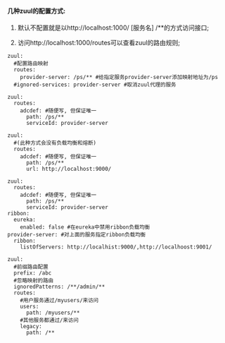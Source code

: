 
#### 几种zuul的配置方式:
1. 默认不配置就是以http://localhost:1000/ [服务名] /**的方式访问接口;

2. 访问http://localhost:1000/routes可以查看zuul的路由规则;

```
zuul:
  #配置路由映射
  routes:
    provider-server: /ps/** #给指定服务provider-server添加映射地址为/ps
  #ignored-services: provider-server #取消zuul代理的服务
```

```
zuul:
  routes:
    adcdef: #随便写, 但保证唯一
      path: /ps/**
      serviceId: provider-server
```

```
zuul:
  #(此种方式会没有负载均衡和熔断)
  routes:
    adcdef: #随便写, 但保证唯一
      path: /ps/**
      url: http://localhost:9000/
```

```
zuul:
  routes:
    adcdef: #随便写, 但保证唯一
      path: /ps/**
      serviceId: provider-server
ribbon:
  eureka:
    enabled: false #在eureka中禁用ribbon负载均衡
provider-server: #对上面的服务指定ribbon负载均衡
  ribbon: 
    listOfServers: http://localhist:9000/,http://localhoost:9001/
```

```
zuul:
  #前缀路由配置
  prefix: /abc
  #忽略映射的路由
  ignoredPatterns: /**/admin/**
  routes:
    #用户服务通过/myusers/来访问
    users:
      path: /myusers/**
    #其他服务都通过/来访问
    legacy:
      path: /**
    
```